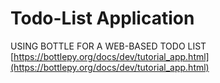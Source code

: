 # Todo-List Application
USING BOTTLE FOR A WEB-BASED TODO LIST
[https://bottlepy.org/docs/dev/tutorial_app.html](https://bottlepy.org/docs/dev/tutorial_app.html)